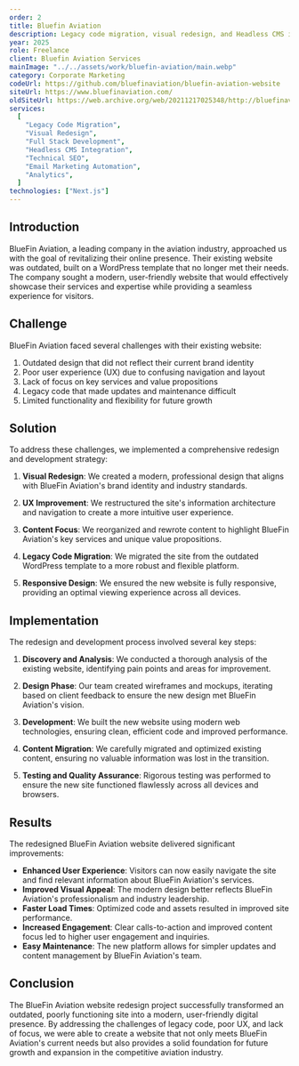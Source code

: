 ```yaml
---
order: 2
title: Bluefin Aviation
description: Legacy code migration, visual redesign, and Headless CMS integration for the marketing site of a Miami-based private aviation company.
year: 2025
role: Freelance
client: Bluefin Aviation Services
mainImage: "../../assets/work/bluefin-aviation/main.webp"
category: Corporate Marketing
codeUrl: https://github.com/bluefinaviation/bluefin-aviation-website
siteUrl: https://www.bluefinaviation.com/
oldSiteUrl: https://web.archive.org/web/20211217025348/http://bluefinaviation.com/
services:
  [
    "Legacy Code Migration",
    "Visual Redesign",
    "Full Stack Development",
    "Headless CMS Integration",
    "Technical SEO",
    "Email Marketing Automation",
    "Analytics",
  ]
technologies: ["Next.js"]
---
```


## Introduction

BlueFin Aviation, a leading company in the aviation industry, approached us with the goal of revitalizing their online presence. Their existing website was outdated, built on a WordPress template that no longer met their needs. The company sought a modern, user-friendly website that would effectively showcase their services and expertise while providing a seamless experience for visitors.

## Challenge

BlueFin Aviation faced several challenges with their existing website:

1. Outdated design that did not reflect their current brand identity
2. Poor user experience (UX) due to confusing navigation and layout
3. Lack of focus on key services and value propositions
4. Legacy code that made updates and maintenance difficult
5. Limited functionality and flexibility for future growth

## Solution

To address these challenges, we implemented a comprehensive redesign and development strategy:

1. **Visual Redesign**: We created a modern, professional design that aligns with BlueFin Aviation's brand identity and industry standards.

2. **UX Improvement**: We restructured the site's information architecture and navigation to create a more intuitive user experience.

3. **Content Focus**: We reorganized and rewrote content to highlight BlueFin Aviation's key services and unique value propositions.

4. **Legacy Code Migration**: We migrated the site from the outdated WordPress template to a more robust and flexible platform.

5. **Responsive Design**: We ensured the new website is fully responsive, providing an optimal viewing experience across all devices.

## Implementation

The redesign and development process involved several key steps:

1. **Discovery and Analysis**: We conducted a thorough analysis of the existing website, identifying pain points and areas for improvement.

2. **Design Phase**: Our team created wireframes and mockups, iterating based on client feedback to ensure the new design met BlueFin Aviation's vision.

3. **Development**: We built the new website using modern web technologies, ensuring clean, efficient code and improved performance.

4. **Content Migration**: We carefully migrated and optimized existing content, ensuring no valuable information was lost in the transition.

5. **Testing and Quality Assurance**: Rigorous testing was performed to ensure the new site functioned flawlessly across all devices and browsers.

## Results

The redesigned BlueFin Aviation website delivered significant improvements:

- **Enhanced User Experience**: Visitors can now easily navigate the site and find relevant information about BlueFin Aviation's services.
- **Improved Visual Appeal**: The modern design better reflects BlueFin Aviation's professionalism and industry leadership.
- **Faster Load Times**: Optimized code and assets resulted in improved site performance.
- **Increased Engagement**: Clear calls-to-action and improved content focus led to higher user engagement and inquiries.
- **Easy Maintenance**: The new platform allows for simpler updates and content management by BlueFin Aviation's team.

## Conclusion

The BlueFin Aviation website redesign project successfully transformed an outdated, poorly functioning site into a modern, user-friendly digital presence. By addressing the challenges of legacy code, poor UX, and lack of focus, we were able to create a website that not only meets BlueFin Aviation's current needs but also provides a solid foundation for future growth and expansion in the competitive aviation industry.
